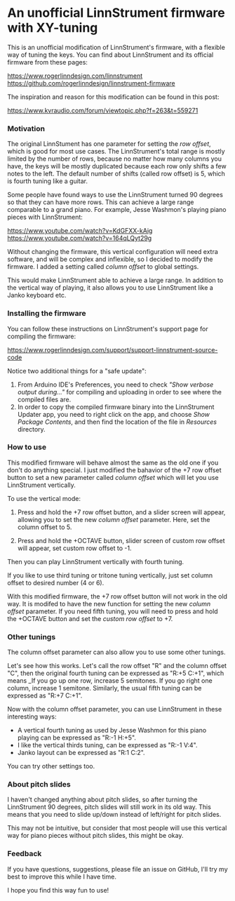 An unofficial LinnStrument firmware with XY-tuning
==================================================

This is an unofficial modification of LinnStrument's firmware, with a flexible way of tuning the keys. You can find about LinnStrument and its official firmware from these pages:

  https://www.rogerlinndesign.com/linnstrument <br>
  https://github.com/rogerlinndesign/linnstrument-firmware

The inspiration and reason for this modification can be found in this post:

  https://www.kvraudio.com/forum/viewtopic.php?f=263&t=559271


### Motivation

The original LinnStument has one parameter for setting the _row offset_, which is good for most use cases. The LinnStrument's total range is mostly limited by the number of rows, because no matter how many columns you have, the keys will be mostly duplicated because each row only shifts a few notes to the left. The default number of shifts (called row offset) is 5, which is fourth tuning like a guitar.

Some people have found ways to use the LinnStrument turned 90 degrees so that they can have more rows. This can achieve a large range comparable to a grand piano. For example, Jesse Washmon's playing piano pieces with LinnStrument:

  https://www.youtube.com/watch?v=KdGFXX-kAig <br>
  https://www.youtube.com/watch?v=164qLQyt29g

Without changing the firmware, this vertical configuration will need extra software, and will be complex and inflexible, so I decided to modify the firmware. I added a setting called _column offset_ to global settings.

This would make LinnStrument able to achieve a large range. In addition to the vertical way of playing, it also allows you to use LinnStrument like a Janko keyboard etc.


### Installing the firmware

You can follow these instructions on LinnStrument's support page for compiling the firmware:

  https://www.rogerlinndesign.com/support/support-linnstrument-source-code

Notice two additional things for a "safe update":

  1. From Arduino IDE's Preferences, you need to check _"Show verbose output during..."_ for compiling and uploading in order to see where the compiled files are.
  2. In order to copy the compiled firmware binary into the LinnStrument Updater app, you need to right click on the app, and choose _Show Package Contents_, and then find the location of the file in _Resources_ directory.


### How to use

This modified firmware will behave almost the same as the old one if you don't do anything special. I just modified the bahavior of the +7 row offset button to set a new parameter called _column offset_ which will let you use LinnStrument vertically.

To use the vertical mode:

1. Press and hold the +7 row offset button, and a slider screen will appear, allowing you to set the new _column offset_ parameter. Here, set the column offset to 5.

2. Press and hold the +OCTAVE button, slider screen of custom row offset will appear, set custom row offset to -1.

Then you can play LinnStrument vertically with fourth tuning. 

If you like to use third tuning or tritone tuning vertically, just set column offset to desired number (4 or 6).

With this modified firmware, the +7 row offset button will not work in the old way. It is modifed to have the new function for setting the new _column offset_ parameter. If you need fifth tuning, you will need to press and hold the +OCTAVE button and set the _custom row offset_ to +7.


### Other tunings

The column offset parameter can also allow you to use some other tunings.

Let's see how this works. Let's call the row offset "R" and the column offset "C", then the original fourth tuning can be expressed as "R:+5 C:+1", which means _If you go up one row, increase 5 semitones. If you go right one column, increase 1 semitone. Similarly, the usual fifth tuning can be expressed as "R:+7 C:+1".

Now with the column offset parameter, you can use LinnStrument in these interesting ways:

- A vertical fourth tuning as used by Jesse Washmon for this piano playing can be expressed as "R:-1 H:+5".
- I like the vertical thirds tuning, can be expressed as "R:-1 V:4".
- Janko layout can be expressed as "R:1 C:2".

You can try other settings too.


### About pitch slides

I haven't changed anything about pitch slides, so after turning the LinnStrument 90 degrees, pitch slides will still work in its old way. This means that you need to slide up/down instead of left/right for pitch slides.

This may not be intuitive, but consider that most people will use this vertical way for piano pieces without pitch slides, this might be okay.


### Feedback

If you have questions, suggestions, please file an issue on GitHub, I'll try my best to improve this while I have time.

I hope you find this way fun to use!
